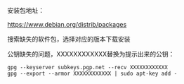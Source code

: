 
安装包地址：

https://www.debian.org/distrib/packages

搜索缺失的软件包，选择对应的版本下载安装

公钥缺失的问题，XXXXXXXXXXXX替换为提示出来的公钥：

    gpg --keyserver subkeys.pgp.net --recv XXXXXXXXXXXX
    gpg --export --armor XXXXXXXXXXXX | sudo apt-key add -
